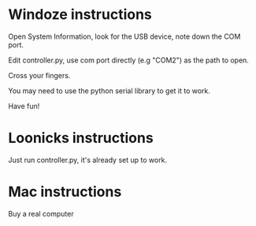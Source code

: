 # Windoze instructions

Open System Information, look for the USB device, note down the COM port.

Edit controller.py, use com port directly (e.g "COM2") as the path to open.

Cross your fingers.

You may need to use the python serial library to get it to work.

Have fun!

# Loonicks instructions

Just run controller.py, it's already set up to work.

# Mac instructions

Buy a real computer